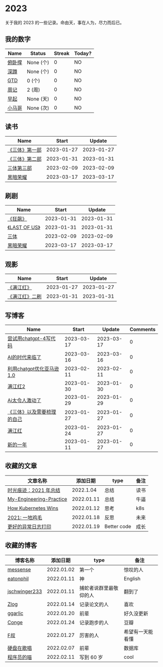 # 2023
关于我的 2023 的一些记录。命由天，事在人为，尽力而后已。

## 我的数字

<!--START_SECTION:my_number-->
| Name | Status | Streak | Today? | 
 | ---- | ---- | ---- | ---- |
| [俯卧撑]() | None (个) | 0 | NO |
| [深蹲]() | None (个) | 0 | NO |
| [GTD](https://github.com/lesnolie/2023/issues/8) | 0 (个) | 0 | NO |
| [周记](https://github.com/lesnolie/2023/issues/6) | 2 (周) | 0 | NO |
| [早起]() | None (天) | 0 | NO |
| [小马哥]() | None (次) | 0 | NO |

<!--END_SECTION:my_number-->

## 读书

<!--START_SECTION:my_read-->
| Name | Start | Update | 
 | ---- | ---- | ---- | 
| [《三体》第一部](https://github.com/lesnolie/2023/issues/3#issuecomment-1406729971) | 2023-01-27 | 2023-01-27 | 
| [《三体》第二部](https://github.com/lesnolie/2023/issues/3#issuecomment-1409941372) | 2023-01-31 | 2023-01-31 | 
| [三体第三部](https://github.com/lesnolie/2023/issues/3#issuecomment-1423432672) | 2023-02-09 | 2023-02-09 | 
| [黑暗荣耀](https://github.com/lesnolie/2023/issues/3#issuecomment-1473631525) | 2023-03-17 | 2023-03-17 | 

<!--END_SECTION:my_read-->

<!--START_SECTION:my_cook-->

<!--end_SECTION:my_cook-->



## 刷剧

<!--START_SECTION:my_drama-->
| Name | Start | Update | 
 | ---- | ---- | ---- | 
| [《狂飙》](https://github.com/lesnolie/2023/issues/2#issuecomment-1409943027) | 2023-01-31 | 2023-01-31 | 
| [《LAST OF US》](https://github.com/lesnolie/2023/issues/2#issuecomment-1409943272) | 2023-01-31 | 2023-01-31 | 
| [三体](https://github.com/lesnolie/2023/issues/2#issuecomment-1423432819) | 2023-02-09 | 2023-02-09 | 
| [黑暗荣耀](https://github.com/lesnolie/2023/issues/2#issuecomment-1473643900) | 2023-03-17 | 2023-03-17 | 

<!--END_SECTION:my_drama-->


## 观影

<!--START_SECTION:my_movie-->
| Name | Start | Update | 
 | ---- | ---- | ---- | 
| [《满江红》](https://github.com/lesnolie/2023/issues/1#issuecomment-1406714996) | 2023-01-27 | 2023-01-27 | 
| [《满江红》二刷](https://github.com/lesnolie/2023/issues/1#issuecomment-1409942745) | 2023-01-31 | 2023-01-31 | 

<!--END_SECTION:my_movie-->



## 写博客
<!--START_SECTION:my_blog-->
| Name | Start | Update | Comments | 
 | ---- | ---- | ---- | ---- |
| [尝试用chatgpt-4写代码 ](https://github.com/lesnolie/Marverick/issues/32) | 2023-03-17 | 2023-03-17 | 0 | 
| [AI的时代来临了 ](https://github.com/lesnolie/Marverick/issues/30) | 2023-03-16 | 2023-03-16 | 0 | 
| [利用chatgpt优化亚马逊1.0](https://github.com/lesnolie/Marverick/issues/25) | 2023-02-11 | 2023-02-11 | 0 | 
| [满江红2](https://github.com/lesnolie/Marverick/issues/24) | 2023-01-30 | 2023-01-30 | 0 | 
| [Ai太令人激动了](https://github.com/lesnolie/Marverick/issues/23) | 2023-01-29 | 2023-01-29 | 0 | 
| [《三体》以及需要梳理的自己](https://github.com/lesnolie/Marverick/issues/22) | 2023-01-27 | 2023-01-27 | 0 | 
| [满江红](https://github.com/lesnolie/Marverick/issues/21) | 2023-01-24 | 2023-01-27 | 0 | 
| [新的一年](https://github.com/lesnolie/Marverick/issues/20) | 2023-01-11 | 2023-01-27 | 0 | 

<!--END_SECTION:my_blog-->


## 收藏的文章
| 文章名称 | 添加日期 | type | 备注 |
| ------- | ------- | ---- | ---- |
| [时光痕迹：2021 年总结](https://blog.k8s.li/2021.html) | 2022.1.04 | 总结 | 读书 |
| [My-Engineering-Practice](https://github.com/jschwinger233/jschwinger23.github.io/blob/master/_posts/2019-12-25-My-Engineering-Practice.md) | 2022.01.11 | 总结 | 牛逼 |
| [How Kubernetes Wins](https://cmgs.me/life/how-k8s-wins) | 2022.01.12 | 思考 | k8s |
| [2021: 一地鸡毛](http://www.kilerd.me/summaries-my-2021/) | 2022.01.18 | 反思 | 未来 |
| [更好的异常日志打印](https://wklken.me/posts/2022/01/16/better-code-2-logging.html) | 2022.01.19 | Better code | 成长 |


## 收藏的博客
| 博客名称 | 添加日期 | type | 备注 |
| ------- | ------- | ---- | ---- |
| [messense](https://keybase.io/messense) | 2022.01.02 | 第一个 | 惊叹的人 |
| [eatonphil](https://keybase.io/messense) | 2022.01.11 | 神 | English |
| [jschwinger233](https://github.com/jschwinger233/jschwinger23.github.io/tree/master/_posts) | 2022.01.11 | 捕蛇者说群里最敬仰的人 | 翻到了 |
| [Zlog](https://www.zlog.in/) | 2022.01.14 | 记录论文的人 | 喜欢 |
| [ggarlic](http://ggarlic.org/) | 2022.01.20 | 前辈 | 好久没更新 |
| [Conge](https://conge.github.io/) | 2022.01.24 | 记录跑步的人 | 豆瓣 |
| [F叔](http://flaneur2020.github.io/) | 2022.01.27 | 厉害的人 | 希望有一天能看懂 |
| [硬盘在歌唱](https://disksing.com/) | 2022.02.07 | 前辈 | 数据库 |
| [程序员的喵](https://catcoding.me/archives/) | 2022.02.11 | 写到 60 岁 | cool |

